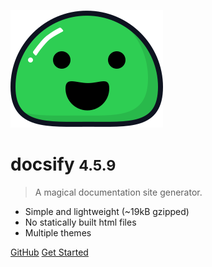 ![logo](_media/icon.svg)

# docsify <small>4.5.9</small>

> A magical documentation site generator.

* Simple and lightweight (~19kB gzipped)
* No statically built html files
* Multiple themes

[GitHub](https://github.com/QingWei-Li/docsify/)
[Get Started](#docsify)
